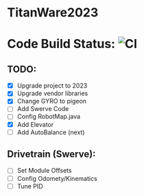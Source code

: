 # TitanWare2023

# Code Build Status: ![CI](https://github.com/TechnoTitans/TitanWare2023/actions/workflows/CI.yml/badge.svg)

## TODO:
- [x] Upgrade project to 2023
- [x] Upgrade vendor libraries
- [x] Change GYRO to pigeon
- [ ] Add Swerve Code
- [ ] Config RobotMap.java
- [x] Add Elevator
- [ ] Add AutoBalance (next)

## Drivetrain (Swerve):
- [ ] Set Module Offsets
- [ ] Config Odomety/Kinematics
- [ ] Tune PID
